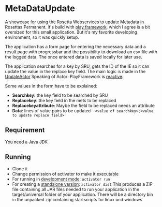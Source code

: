 # MetaDataUpdate

A showcase for using the Rosetta Webservices to update Metadata in Rosettas Permanent. 
It's build with [play framework](https://www.playframework.com/), which I agree is a bit oversized for this small
application. But it's my favorite developing environment, so it was quickly setup.  

The application has a form page for entering the necessary data and a result page with progressbar and the
possibility to download an csv file with the logged data. The once entered data is saved locally for later use.  

The application searches for a key by SRU, gets the ID of the IE so it can update the value in the replace key field.
The main logic is made in the [UpdateActor](https://github.com/ottk-zbw/MetaDataUpdate/blob/master/app/actors/UpdateActor.java)
Speaking of Actor: PlayFramework is [reactive](http://www.reactivemanifesto.org/).

Some values in the form have to be explained:  

* **Searchkey**: the key field to be searched by SRU
* **Replacekey**: the key field in the mets to be replaced
* **Replacekeyattribute**: Maybe the field to be replaced needs an attribute
* **Data**: lines of value pairs to be updated - `<value of searchkey>;<value to update replace field>`

## Requirement

You need a Java JDK

## Running

* Clone it
* Change permission of activator to make it executable
* For running in [development mode](https://www.playframework.com/documentation/2.3.x/PlayConsole): `activator run`  
* For creating a [standalone version](https://www.playframework.com/documentation/2.3.x/ProductionDist): `activator dist` 
This produces a ZIP file containing all JAR files needed to run your application in the target/universal folder of your application.
There will be a directory bin in the unpacked zip containing startscripts for linux und windows.


